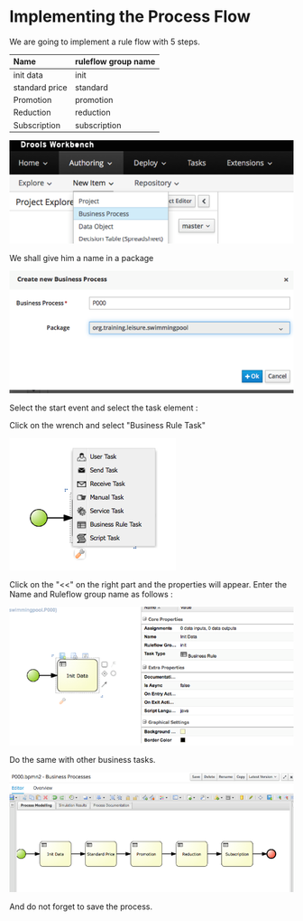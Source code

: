 # Implementing the Process Flow

We are going to implement a rule flow with 5 steps.

| Name | ruleflow group name |
| :--- | :--- |
| init data | init |
| standard price | standard |
| Promotion | promotion |
| Reduction | reduction |
| Subscription | subscription |

![](../.gitbook/assets/action01%20%281%29.png)

We shall give him a name in a package

![](../.gitbook/assets/action02%20%281%29.png)

Select the start event and select the task element : 

Click on the wrench and select "Business Rule Task"

![](../.gitbook/assets/action04%20%281%29.png)

Click on the "&lt;&lt;" on the right part and the properties will appear. Enter the Name and Ruleflow group name as follows :

![](../.gitbook/assets/action05%20%281%29.png)

Do the same with other business tasks.

![](../.gitbook/assets/action06%20%281%29.png)

And do not forget to save the process.

